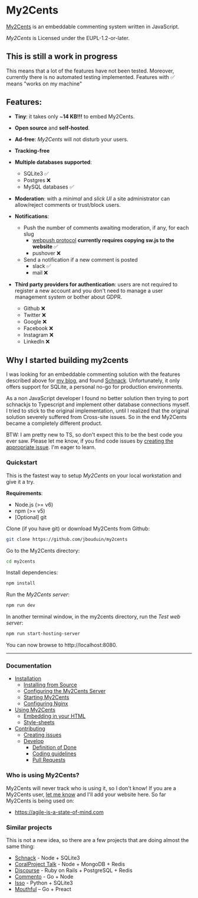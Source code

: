 # My2Cents
[My2Cents](https://en.wikipedia.org/wiki/My_two_cents) is an embeddable commenting system written in JavaScript.

*My2Cents* is Licensed under the EUPL-1.2-or-later.

## This is still a work in progress
This means that a lot of the features have not been tested. Moreover, currently there is no automated testing implemented.
Features with :white_check_mark: means "works on my machine"

## Features:
- **Tiny**: it takes only ~**14 KB!!!** to embed My2Cents.
- **Open source** and **self-hosted**.
- **Ad-free**: *My2Cents* will not disturb your users.
- **Tracking-free**
- **Multiple databases supported**:
  - SQLite3 :white_check_mark:
  - Postgres :x:
  - MySQL databases :white_check_mark:
- **Moderation**: with a *minimal* and *slick UI* a site administrator can allow/reject comments or trust/block users.
- **Notifications**:
  - Push the number of comments awaiting moderation, if any, for each slug
    - [webpush protocol](https://tools.ietf.org/html/draft-ietf-webpush-protocol-12) **currently requires copying sw.js to the website** :white_check_mark:
    - pushover :x:
  - Send a notification if a new comment is posted
    - slack :white_check_mark:
    - mail :x:

- **Third party providers for authentication**: users are not required to register a new account and you don't need to manage a user management system or bother about GDPR.
  - Github :x:
  - Twitter :x:
  - Google :x:
  - Facebook :x:
  - Instagram :x:
  - LinkedIn :x:

## Why I started building my2cents
I was looking for an embeddable commenting solution with the features described above for [my blog](https://agile-is-a-state-of-mind), and found [Schnack](https://schnack.cool/). Unfortunately, it only offers support for SQLite, a personal no-go for production environments.

As a non JavaScript developer I found no better solution then trying to port schnackjs to Typescript and implement other database connections myself. I tried to stick to the original implementation, until I realized that the original solution severely suffered from Cross-site issues. So in the end My2Cents became a completely different product.

BTW: I am pretty new to TS, so don't expect this to be the best code you ever saw. Please let me know, if you find code issues by [creating the appropriate issue](https://github.com/jbouduin/my2cents/issues). I'm eager to learn.

### Quickstart

This is the fastest way to setup *My2Cents* on your local workstation and give it a try.

**Requirements**:
- Node.js (>= v6)
- npm (>= v5)
- [Optional] git

Clone (if you have git) or download My2Cents from Github:

```bash
git clone https://github.com/jbouduin/my2cents
```

Go to the My2Cents directory:
```bash
cd my2cents
```

Install dependencies:
```bash
npm install
```

Run the *My2Cents server*:
```bash
npm run dev
```

In another terminal window, in the my2cents directory, run the *Test web server*:
```bash
npm run start-hosting-server
```

You can now browse to http://localhost:8080.

---

### Documentation
- [Installation](/docs/installation/installation.md)
  - [Installing from Source](/docs/installation/from-source.md)
  - [Configuring the My2Cents Server](/docs/installation/configuration.md)
  - [Starting My2Cents](/docs/installation/starting.md)
  - [Configuring Nginx](/docs/installation/nginx.md)
- [Using My2Cents](/docs/using-my2cents)
  - [Embedding in your HTML](/docs/using-my2cents/embedding.md)
  - [Style-sheets](/docs/using-my2cents/style-sheets.md)
- [Contributing](/docs/contributing/contributing.md)
  - [Creating issues](/docs/contributing/creating-issues.md)
  - [Develop](/docs/contributing/develop.md)
    - [Definition of Done](/docs/contributing/definition-of-done.md)
    - [Coding guidelines](/docs/contributing/coding-guidelines.md)
    - [Pull Requests](/docs/contributing/pull-requests.md)

### Who is using My2Cents?

My2Cents will never track who is using it, so I don't know! If you are a My2Cents user, [let me know](https://twitter.com/agile_state) and I'll add your website here. So far My2Cents is being used on:

- https://agile-is-a-state-of-mind.com

### Similar projects

This is not a new idea, so there are a few projects that are doing almost the same thing:

- [Schnack](https://github.com/jbouduin/schnack) - Node + SQLite3
- [CoralProject Talk](https://github.com/coralproject/talk) - Node + MongoDB + Redis
- [Discourse](https://github.com/discourse/discourse) - Ruby on Rails + PostgreSQL + Redis
- [Commento](https://github.com/adtac/commento) - Go + Node
- [Isso](https://github.com/posativ/isso/) - Python + SQLite3
- [Mouthful](https://mouthful.dizzy.zone) – Go + Preact
